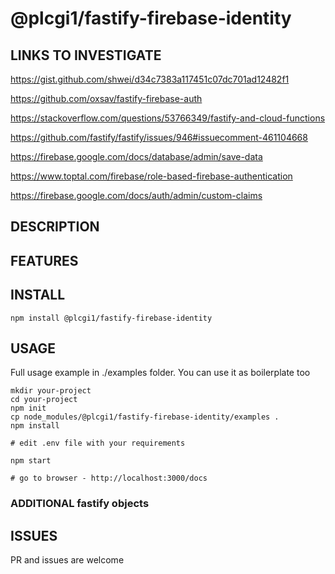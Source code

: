 # @plcgi1/fastify-firebase-identity

## LINKS TO INVESTIGATE

https://gist.github.com/shwei/d34c7383a117451c07dc701ad12482f1

https://github.com/oxsav/fastify-firebase-auth

https://stackoverflow.com/questions/53766349/fastify-and-cloud-functions

https://github.com/fastify/fastify/issues/946#issuecomment-461104668

https://firebase.google.com/docs/database/admin/save-data

https://www.toptal.com/firebase/role-based-firebase-authentication

https://firebase.google.com/docs/auth/admin/custom-claims

## DESCRIPTION


## FEATURES


## INSTALL

```
npm install @plcgi1/fastify-firebase-identity
```

## USAGE

Full usage example in ./examples folder. You can use it as boilerplate too

```
mkdir your-project
cd your-project
npm init
cp node_modules/@plcgi1/fastify-firebase-identity/examples .
npm install

# edit .env file with your requirements

npm start

# go to browser - http://localhost:3000/docs

```

### ADDITIONAL fastify objects

## ISSUES

PR and issues are welcome

